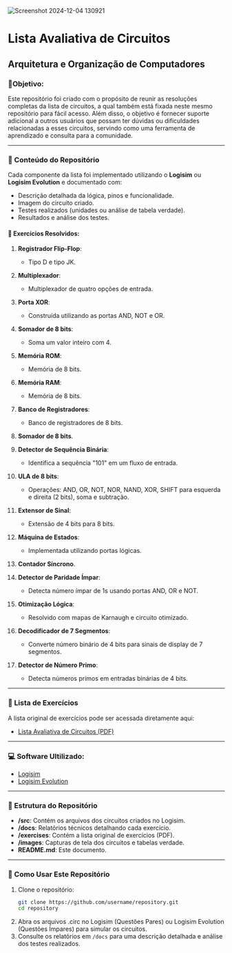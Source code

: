 ![Screenshot 2024-12-04 130921](https://github.com/user-attachments/assets/301dac75-6134-4ce3-b56b-8f486a239e9d)

# Lista Avaliativa de Circuitos

## Arquitetura e Organização de Computadores

### 🎯Objetivo:

Este repositório foi criado com o propósito de reunir as resoluções completas da lista de circuitos, a qual também está fixada neste mesmo repositório para fácil acesso. Além disso, o objetivo é fornecer suporte adicional a outros usuários que possam ter dúvidas ou dificuldades relacionadas a esses circuitos, servindo como uma ferramenta de aprendizado e consulta para a comunidade.

---

### 📜 Conteúdo do Repositório

Cada componente da lista foi implementado utilizando o **Logisim** ou **Logisim Evolution** e documentado com:

- Descrição detalhada da lógica, pinos e funcionalidade.
- Imagem do circuito criado.
- Testes realizados (unidades ou análise de tabela verdade).
- Resultados e análise dos testes.

#### 📝 Exercícios Resolvidos:

1. **Registrador Flip-Flop**:

   - Tipo D e tipo JK.

2. **Multiplexador**:

   - Multiplexador de quatro opções de entrada.

3. **Porta XOR**:

   - Construída utilizando as portas AND, NOT e OR.

4. **Somador de 8 bits**:

   - Soma um valor inteiro com 4.

5. **Memória ROM**:

   - Memória de 8 bits.

6. **Memória RAM**:

   - Memória de 8 bits.

7. **Banco de Registradores**:

   - Banco de registradores de 8 bits.

8. **Somador de 8 bits**.

9. **Detector de Sequência Binária**:

   - Identifica a sequência "101" em um fluxo de entrada.

10. **ULA de 8 bits**:

    - Operações: AND, OR, NOT, NOR, NAND, XOR, SHIFT para esquerda e direita (2 bits), soma e subtração.

11. **Extensor de Sinal**:

    - Extensão de 4 bits para 8 bits.

12. **Máquina de Estados**:

    - Implementada utilizando portas lógicas.

13. **Contador Síncrono**.

14. **Detector de Paridade Ímpar**:

    - Detecta número ímpar de 1s usando portas AND, OR e NOT.

15. **Otimização Lógica**:

    - Resolvido com mapas de Karnaugh e circuito otimizado.

16. **Decodificador de 7 Segmentos**:

    - Converte número binário de 4 bits para sinais de display de 7 segmentos.

17. **Detector de Número Primo**:
    - Detecta números primos em entradas binárias de 4 bits.

---

### 📜 Lista de Exercícios

A lista original de exercícios pode ser acessada diretamente aqui:

- [Lista Avaliativa de Circuitos (PDF)](./exercises/Lista_circuitos-AOC.pdf)

---

### 💻 Software Ultilizado:</h3>

- [Logisim](https://sourceforge.net/projects/circuit/)
- [Logisim Evolution](https://github.com/logisim-evolution/logisim-evolution)

---

### 📂 Estrutura do Repositório

- **/src**: Contém os arquivos dos circuitos criados no Logisim.
- **/docs**: Relatórios técnicos detalhando cada exercício.
- **/exercises**: Contém a lista original de exercícios (PDF).
- **/images**: Capturas de tela dos circuitos e tabelas verdade.
- **README.md**: Este documento.

---

### 📖 Como Usar Este Repositório

1. Clone o repositório:
   ```bash
   git clone https://github.com/username/repository.git
   cd repository
   ```
2. Abra os arquivos .circ no Logisim (Questões Pares) ou Logisim Evolution (Questões Ímpares) para simular os circuitos.
3. Consulte os relatórios em `/docs` para uma descrição detalhada e análise dos testes realizados.
